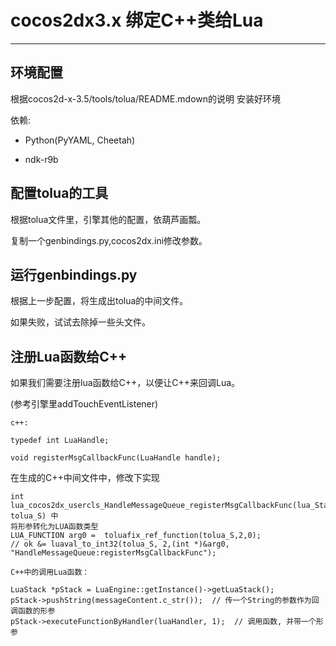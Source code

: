 # cocos2dx3.x 绑定C++类给Lua
---

## 环境配置

根据cocos2d-x-3.5/tools/tolua/README.mdown的说明 安装好环境

依赖:

+ Python(PyYAML, Cheetah)

+ ndk-r9b


## 配置tolua的工具

根据tolua文件里，引擎其他的配置，依葫芦画瓢。

复制一个genbindings.py,cocos2dx.ini修改参数。


## 运行genbindings.py

根据上一步配置，将生成出tolua的中间文件。

如果失败，试试去除掉一些头文件。


## 注册Lua函数给C++

如果我们需要注册lua函数给C++，以便让C++来回调Lua。

(参考引擎里addTouchEventListener)

```
c++:

typedef int LuaHandle;

void registerMsgCallbackFunc(LuaHandle handle);
```

在生成的C++中间文件中，修改下实现

```
int lua_cocos2dx_usercls_HandleMessageQueue_registerMsgCallbackFunc(lua_State* tolua_S) 中
将形参转化为LUA函数类型
LUA_FUNCTION arg0 =  toluafix_ref_function(tolua_S,2,0);
// ok &= luaval_to_int32(tolua_S, 2,(int *)&arg0, "HandleMessageQueue:registerMsgCallbackFunc");

C++中的调用Lua函数：

LuaStack *pStack = LuaEngine::getInstance()->getLuaStack();
pStack->pushString(messageContent.c_str());  // 传一个String的参数作为回调函数的形参
pStack->executeFunctionByHandler(luaHandler, 1);  // 调用函数, 并带一个形参

```


